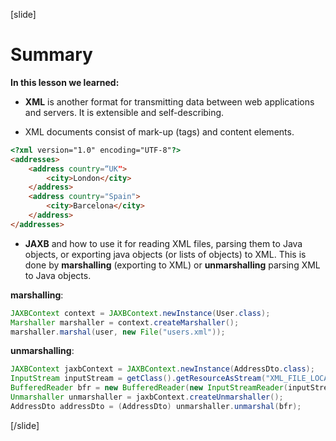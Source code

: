 [slide]
# Summary

**In this lesson we learned:**
- **XML** is another format for transmitting data between web applications and servers. It is extensible and self-describing.

- XML documents consist of mark-up (tags) and content elements.

```html
<?xml version="1.0" encoding="UTF-8"?>
<addresses>
    <address country=“UK">
        <city>London</city>
    </address>
    <address country="Spain">
        <city>Barcelona</city>
    </address>
</addresses>
```

- **JAXB** and how to use it for reading XML files, parsing them to Java objects, or exporting java objects (or lists of objects) to XML. This is done by **marshalling** (exporting to XML) or **unmarshalling** parsing XML to Java objects.

**marshalling**:
``` java
JAXBContext context = JAXBContext.newInstance(User.class);
Marshaller marshaller = context.createMarshaller();
marshaller.marshal(user, new File("users.xml"));
```

**unmarshalling**:
``` java
JAXBContext jaxbContext = JAXBContext.newInstance(AddressDto.class);
InputStream inputStream = getClass().getResourceAsStream("XML_FILE_LOCATION");
BufferedReader bfr = new BufferedReader(new InputStreamReader(inputStream));
Unmarshaller unmarshaller = jaxbContext.createUnmarshaller();
AddressDto addressDto = (AddressDto) unmarshaller.unmarshal(bfr);
```

[/slide]
